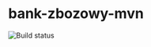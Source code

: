 # bank-zbozowy-mvn
![Build status](https://travis-ci.com/profilusuniety/bank-zbozowy-mvn.svg?branch=main)
